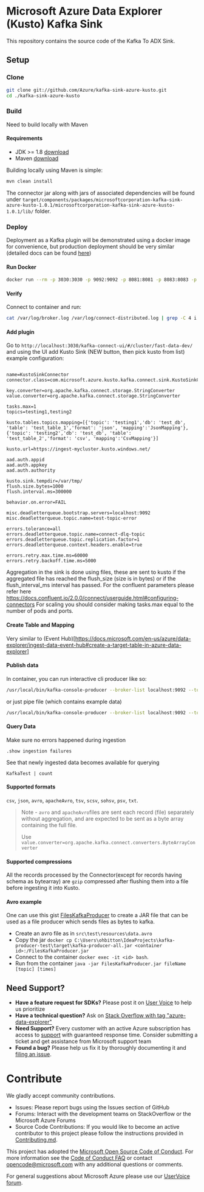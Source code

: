 # Microsoft Azure Data Explorer (Kusto) Kafka Sink 
This repository contains the source code of the Kafka To ADX Sink.


## Setup

### Clone

```bash
git clone git://github.com/Azure/kafka-sink-azure-kusto.git
cd ./kafka-sink-azure-kusto
```

### Build

Need to build locally with Maven 

#### Requirements

* JDK >= 1.8 [download](https://www.oracle.com/technetwork/java/javase/downloads/index.html)
* Maven [download](https://maven.apache.org/install.html)

Building locally using Maven is simple:

```bash
mvn clean install
```

The connector jar along with jars of associated dependencies will be found under `target/components/packages/microsoftcorporation-kafka-sink-azure-kusto-1.0.1/microsoftcorporation-kafka-sink-azure-kusto-1.0.1/lib/` folder.

### Deploy 

Deployment as a Kafka plugin will be demonstrated using a docker image for convenience,
but production deployment should be very similar (detailed docs can be found [here](https://docs.confluent.io/current/connect/userguide.html#installing-plugins))

#### Run Docker
```bash
docker run --rm -p 3030:3030 -p 9092:9092 -p 8081:8081 -p 8083:8083 -p 8082:8082 -p 2181:2181  -v C:\kafka-sink-azure-kusto\target\kafka-sink-azure-kusto-0.1.0-jar-with-dependencies.jar:/connectors/kafka-sink-azure-kusto-0.1.0-jar-with-dependencies.jar landoop/fast-data-dev 
```

#### Verify 
Connect to container and run:

```bash
cat /var/log/broker.log /var/log/connect-distributed.log | grep -C 4 i kusto
```

#### Add plugin 
Go to `http://localhost:3030/kafka-connect-ui/#/cluster/fast-data-dev/` and using the UI add Kusto Sink (NEW button, then pick kusto from list)
example configuration:

```config

name=KustoSinkConnector 
connector.class=com.microsoft.azure.kusto.kafka.connect.sink.KustoSinkConnector 

key.converter=org.apache.kafka.connect.storage.StringConverter 
value.converter=org.apache.kafka.connect.storage.StringConverter 

tasks.max=1 
topics=testing1,testing2

kusto.tables.topics.mapping=[{'topic': 'testing1','db': 'test_db', 'table': 'test_table_1','format': 'json', 'mapping':'JsonMapping'},{'topic': 'testing2','db': 'test_db', 'table': 'test_table_2','format': 'csv', 'mapping':'CsvMapping'}] 

kusto.url=https://ingest-mycluster.kusto.windows.net/ 

aad.auth.appid
aad.auth.appkey
aad.auth.authority

kusto.sink.tempdir=/var/tmp/ 
flush.size.bytes=1000
flush.interval.ms=300000

behavior.on.error=FAIL

misc.deadletterqueue.bootstrap.servers=localhost:9092
misc.deadletterqueue.topic.name=test-topic-error

errors.tolerance=all
errors.deadletterqueue.topic.name=connect-dlq-topic
errors.deadletterqueue.topic.replication.factor=1
errors.deadletterqueue.context.headers.enable=true

errors.retry.max.time.ms=60000
errors.retry.backoff.time.ms=5000
````

Aggregation in the sink is done using files, these are sent to kusto if the aggregated file has reached the flush_size 
(size is in bytes) or if the flush_interval_ms interval has passed. 
For the confluent parameters please refer here https://docs.confluent.io/2.0.0/connect/userguide.html#configuring-connectors
For scaling you should consider making tasks.max equal to the number of pods and ports.

#### Create Table and Mapping
Very similar to (Event Hub)[https://docs.microsoft.com/en-us/azure/data-explorer/ingest-data-event-hub#create-a-target-table-in-azure-data-explorer]

#### Publish data
In container, you can run interactive cli producer like so:
```bash
/usr/local/bin/kafka-console-producer --broker-list localhost:9092 --topic testing1
```

or just pipe file (which contains example data)
```bash
/usr/local/bin/kafka-console-producer --broker-list localhost:9092 --topic testing1 < file.json
```

#### Query Data
Make sure no errors happened during ingestion
```
.show ingestion failures
```
See that newly ingested data becomes available for querying
```
KafkaTest | count
```


#### Supported formats
`csv`, `json`, `avro`, `apacheAvro`, `tsv`, `scsv`, `sohsv`, `psv`, `txt`.

> Note - `avro` and `apacheAvro`files are sent each record (file) separately without aggregation, and are expected to be sent as a byte array containing the full file.
> 
>Use `value.converter=org.apache.kafka.connect.converters.ByteArrayConverter`

#### Supported compressions    
All the records processed by the Connector(except for records having schema as bytearray) are `gzip` compressed after flushing them into a file before ingesting it into Kusto.

#### Avro example
One can use this gist [FilesKafkaProducer]("https://gist.github.com/ohadbitt/8475dc9f63df1c0d0bc322e9b00fdd00") to create
a JAR file that can be used as a file producer which sends files as bytes to kafka. 
* Create an avro file as in `src\test\resources\data.avro`
* Copy the jar `docker cp C:\Users\ohbitton\IdeaProjects\kafka-producer-test\target\kafka-producer-all.jar <container id>:/FilesKafkaProducer.jar`
* Connect to the container `docker exec -it <id> bash`.
* Run from the container `java -jar FilesKafkaProducer.jar fileName [topic] [times]`

## Need Support?
- **Have a feature request for SDKs?** Please post it on [User Voice](https://feedback.azure.com/forums/915733-azure-data-explorer) to help us prioritize
- **Have a technical question?** Ask on [Stack Overflow with tag "azure-data-explorer"](https://stackoverflow.com/questions/tagged/azure-data-explorer)
- **Need Support?** Every customer with an active Azure subscription has access to [support](https://docs.microsoft.com/en-us/azure/azure-supportability/how-to-create-azure-support-request) with guaranteed response time.  Consider submitting a ticket and get assistance from Microsoft support team
- **Found a bug?** Please help us fix it by thoroughly documenting it and [filing an issue](https://github.com/Azure/kafka-sink-azure-kusto/issues/new).

# Contribute

We gladly accept community contributions.

- Issues: Please report bugs using the Issues section of GitHub
- Forums: Interact with the development teams on StackOverflow or the Microsoft Azure Forums
- Source Code Contributions: If you would like to become an active contributor to this project please follow the instructions provided in [Contributing.md](CONTRIBUTING.md).

This project has adopted the [Microsoft Open Source Code of Conduct](https://opensource.microsoft.com/codeofconduct/). For more information see the [Code of Conduct FAQ](https://opensource.microsoft.com/codeofconduct/faq/) or contact [opencode@microsoft.com](mailto:opencode@microsoft.com) with any additional questions or comments.

For general suggestions about Microsoft Azure please use our [UserVoice forum](http://feedback.azure.com/forums/34192--general-feedback).